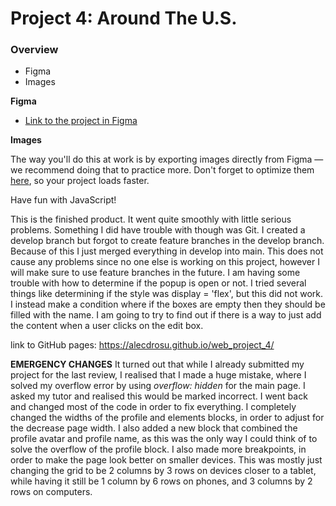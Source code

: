 # Project 4: Around The U.S.

### Overview

* Figma
* Images

**Figma**

* [Link to the project in Figma](https://www.figma.com/file/SurN1jaeEQIhuZEDMhmWWf/Sprint-4-Around-The-U.S.-desktop-mobile?node-id=0%3A1)

**Images**

The way you'll do this at work is by exporting images directly from Figma — we recommend doing that to practice more. Don't forget to optimize them [here](https://tinypng.com/), so your project loads faster. 

Have fun with JavaScript!

This is the finished product. It went quite smoothly with little serious problems. Something I did have trouble with though was Git. 
I created a develop branch but forgot to create feature branches in the develop branch. Because of this I just merged everything in
develop into main. This does not cause any problems since no one else
is working on this project, however I will make sure to use feature branches in the future. I am having some trouble with how to determine if the popup is open or not. I tried several things like determining if the style was display = 'flex', but this did not work. I instead make a condition where if the boxes are empty then they should be filled with the name. I am going to try to find out if there is a way to just add the content when a user clicks on the edit box.

link to GitHub pages: https://alecdrosu.github.io/web_project_4/

**EMERGENCY CHANGES** It turned out that while I already submitted my project for the last review, I realised that I made a huge mistake, where I solved my overflow error by using 
*overflow: hidden* for the main page. I asked my tutor and realised this would be marked incorrect. I went back and changed most of the code in order to fix everything. I completely changed the widths of the profile and elements blocks, in order to adjust for the decrease page width. I also added a new block that combined the profile avatar and profile name, as this was the only way I could think of to solve the overflow of the profile block. I also made more breakpoints, in order to make the page look better on smaller devices. This was mostly just changing the grid to be 2 columns by 3 rows on devices closer to a tablet, while having it still be 1 column by 6 rows on phones, and 3 columns by 2 rows on computers.
